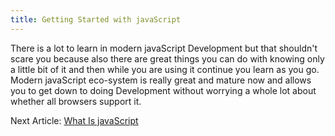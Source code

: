 ```yaml
---
title: Getting Started with javaScript
---
```


There is a lot to learn in modern javaScript Development but that shouldn't scare you because also there are great things you can do with knowing only a little bit of it and then while you are using it continue you learn as you go.  Modern javaScript eco-system is really great and mature now and allows you to get down to doing Development without worrying a whole lot about whether all browsers support it.

<div class="nextArticle">

Next Article: [What Is javaScript](/Learning/01_whatIsJavascript/)
</div>
